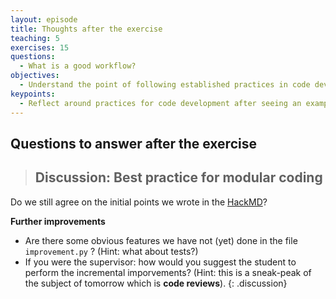 ```yaml
---
layout: episode
title: Thoughts after the exercise
teaching: 5
exercises: 15
questions:
  - What is a good workflow?
objectives:
  - Understand the point of following established practices in code development
keypoints:
  - Reflect around practices for code development after seeing an example
---
```



## Questions to answer **after** the exercise

> ## Discussion: Best practice for modular coding
>
>
Do we still agree on the initial points we wrote in the [HackMD](https://hackmd.io/GjKgLZ5jRYGPAbuPkCfGtw)?
>
**Further improvements**
- Are there some obvious features we have not (yet) done in the file `improvement.py` ? (Hint: what about tests?)
- If you were the supervisor:  how would you suggest the student to perform the incremental imporvements? (Hint: this is a sneak-peak of the subject of tomorrow which is **code reviews**).
{: .discussion}
